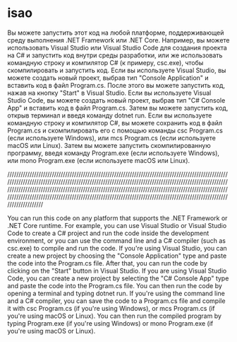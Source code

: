 # isao

Вы можете запустить этот код на любой платформе, поддерживающей среду выполнения .NET Framework или .NET Core. 
Например, вы можете использовать Visual Studio или Visual Studio Code для создания проекта на C# и запустить код внутри среды разработки, или же использовать командную строку и компилятор C# (к примеру, csc.exe), чтобы скомпилировать и запустить код.
Если вы используете Visual Studio, вы можете создать новый проект, выбрав тип "Console Application" и вставить код в файл Program.cs. После этого вы можете запустить код, нажав на кнопку "Start" в Visual Studio.
Если вы используете Visual Studio Code, вы можете создать новый проект, выбрав тип "C# Console App" и вставить код в файл Program.cs. Затем вы можете запустить код, открыв терминал и введя команду dotnet run.
Если вы используете командную строку и компилятор C#, вы можете сохранить код в файл Program.cs и скомпилировать его с помощью команды csc Program.cs (если используете Windows), или mcs Program.cs (если используете macOS или Linux). 
Затем вы можете запустить скомпилированную программу, введя команду Program.exe (если используете Windows), или mono Program.exe (если используете macOS или Linux).

////////////////////////////////////////////////////////////////////////////////////////////////////////////////////////////////////////////////////////////////////////////////////////////////////////////////////////////////////////////////////////////////////////////////////////////////////////////////////////////////////////////////////////////////////////////////////////////////////////////////////////////

You can run this code on any platform that supports the .NET Framework or .NET Core runtime.
For example, you can use Visual Studio or Visual Studio Code to create a C# project and run the code inside the development environment, or you can use the command line and a C# compiler (such as csc.exe) to compile and run the code.
If you're using Visual Studio, you can create a new project by choosing the "Console Application" type and paste the code into the Program.cs file. After that, you can run the code by clicking on the "Start" button in Visual Studio.
If you are using Visual Studio Code, you can create a new project by selecting the "C# Console App" type and paste the code into the Program.cs file. You can then run the code by opening a terminal and typing dotnet run.
If you're using the command line and a C# compiler, you can save the code to a Program.cs file and compile it with csc Program.cs (if you're using Windows), or mcs Program.cs (if you're using macOS or Linux).
You can then run the compiled program by typing Program.exe (if you're using Windows) or mono Program.exe (if you're using macOS or Linux).
